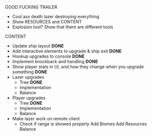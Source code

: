 GOOD FUCKING TRAILER
- Cool ass death lazer destroying everything
- Show RESOURCES and CONTENT
- Explosion tool? Show that there are different tools

CONTENT
- Update ship layout **DONE**
- Add interactive elements to upgrade & ship exit **DONE**
- Hookup upgrades to console **DONE**
- Implement knockback and handling **DONE**
- Show player stats in UI, and how they change when you upgrade something **DONE**
- Lazer upgrades 
	- Tree **DONE**
	- Implementation
	- Balance
- Player upgrades
	- Tree **DONE**
	- Implementation
	- Balance
- Make lazer work on remote client
	- Check if range is showed properly 
Add Biomes
Add Resources
Balance
